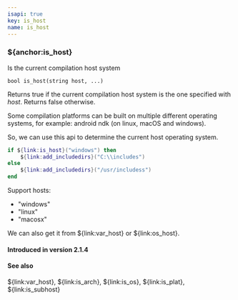 ```yaml
---
isapi: true
key: is_host
name: is_host
---
```


### ${anchor:is_host}

Is the current compilation host system

`bool is_host(string host, ...)`

Returns true if the current compilation host system is the one specified with *host*. Returns false otherwise.

Some compilation platforms can be built on multiple different operating systems, for example: android ndk (on linux, macOS and windows).

So, we can use this api to determine the current host operating system.

```lua
if ${link:is_host}("windows") then
    ${link:add_includedirs}("C:\\includes")
else
    ${link:add_includedirs}("/usr/includess")
end
```

Support hosts:

* "windows"
* "linux"
* "macosx"

We can also get it from ${link:var_host} or ${link:os_host}.

#### Introduced in version 2.1.4

#### See also

${link:var_host}, ${link:is_arch}, ${link:is_os}, ${link:is_plat}, ${link:is_subhost}
